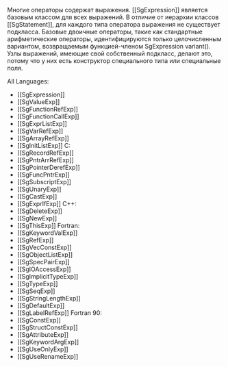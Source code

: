 Многие операторы содержат выражения. [[SgExpression]] является базовым классом для всех выражений. В отличие от иерархии классов [[SgStatement]], для каждого типа оператора выражения не существует подкласса. Базовые двоичные операторы, такие как стандартные арифметические операторы, идентифицируются только целочисленным вариантом, возвращаемым функцией-членом SgExpression variant(). Узлы выражений, имеющие свой собственный подкласс, делают это, потому что у них есть конструктор специального типа или специальные поля.

All Languages:
- [[SgExpression]]
- [[SgValueExp]]
- [[SgFunctionRefExp]]
- [[SgFunctionCallExp]]
- [[SgExprListExp]]
- [[SgVarRefExp]]
- [[SgArrayRefExp]]
- [[SgInitListExp]]
C:
- [[SgRecordRefExp]]
- [[SgPntrArrRefExp]]
- [[SgPointerDerefExp]]
- [[SgFuncPntrExp]]
- [[SgSubscriptExp]]
- [[SgUnaryExp]]
- [[SgCastExp]]
- [[SgExprIfExp]]
C++:
- [[SgDeleteExp]]
- [[SgNewExp]]
- [[SgThisExp]]
Fortran:
- [[SgKeywordValExp]]
- [[SgRefExp]]
- [[SgVecConstExp]]
- [[SgObjectListExp]]
- [[SgSpecPairExp]]
- [[SgIOAccessExp]]
- [[SgImplicitTypeExp]]
- [[SgTypeExp]]
- [[SgSeqExp]]
- [[SgStringLengthExp]]
- [[SgDefaultExp]]
- [[SgLabelRefExp]]
Fortran 90:
- [[SgConstExp]]
- [[SgStructConstExp]]
- [[SgAttributeExp]]
- [[SgKeywordArgExp]]
- [[SgUseOnlyExp]]
- [[SgUseRenameExp]]


